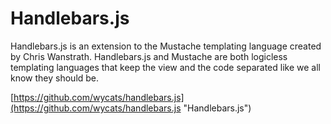 Handlebars.js
======================
Handlebars.js is an extension to the Mustache templating language created by Chris Wanstrath. Handlebars.js and Mustache are both logicless templating languages that keep the view and the code separated like we all know they should be.

[https://github.com/wycats/handlebars.js](https://github.com/wycats/handlebars.js "Handlebars.js")
